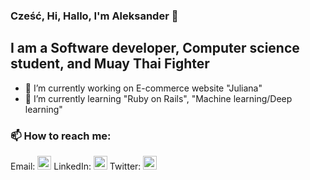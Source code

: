 ### Cześć, Hi, Hallo, I'm Aleksander 👋

## I am a Software developer, Computer science student, and Muay Thai Fighter

- 🔭 I’m currently working on E-commerce website "Juliana"
- 🌱 I’m currently learning "Ruby on Rails", "Machine learning/Deep learning"

### 📫 How to reach me: 
Email: [<img alt="Email" width="22px" src="https://cdn.jsdelivr.net/npm/simple-icons@3.13.0/icons/gmail.svg" />][email]
LinkedIn: [<img  alt="LinkedIn" width="22px" src="https://cdn.jsdelivr.net/npm/simple-icons@v3/icons/linkedin.svg" />][linkedin]
Twitter: [<img alt="Twitter" width="22px" src="https://cdn.jsdelivr.net/npm/simple-icons@v3/icons/twitter.svg" />][twitter]



[email]: mailto:aleksander.salyga@gmail.com
[twitter]: https://twitter.com/aleeeksx
[linkedin]: https://www.linkedin.com/in/aleksander-salyga/